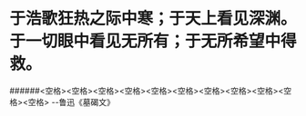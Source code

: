 # 于浩歌狂热之际中寒；于天上看见深渊。于一切眼中看见无所有；于无所希望中得救。 

######<空格><空格><空格><空格><空格><空格><空格><空格><空格><空格><空格> --鲁迅《墓碣文》
